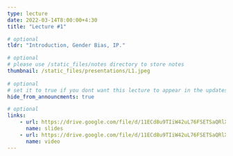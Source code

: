 ```yaml
---
type: lecture
date: 2022-03-14T8:00:00+4:30 
title: "Lecture #1"

# optional
tldr: "Introduction, Gender Bias, IP."

# optional
# please use /static_files/notes directory to store notes
thumbnail: /static_files/presentations/L1.jpeg
  
# optional
# set it to true if you dont want this lecture to appear in the updates section
hide_from_announcments: true

# optional
links: 
    - url: https://drive.google.com/file/d/11ECd8u9TIiW42uL76FSETSaQRlXqD-wU/view?usp=sharing
      name: slides
    - url: https://drive.google.com/file/d/11ECd8u9TIiW42uL76FSETSaQRlXqD-wU/view?usp=sharing
      name: video
---
```

<!-- Other additional contents using markdown 
**Suggested Readings:**
- [Readings 1](https://google.com)
- [Readings 2](https://google.com) -->
